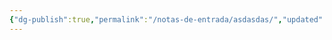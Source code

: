 ```yaml
---
{"dg-publish":true,"permalink":"/notas-de-entrada/asdasdas/","updated":"2024-02-19T08:54:02.109-03:00"}
---
```

